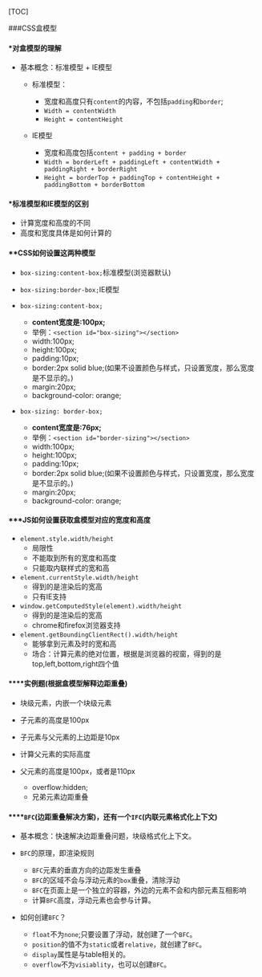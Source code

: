 [TOC]

###CSS盒模型

#### *对盒模型的理解
+ 基本概念：标准模型 + IE模型
    + 标准模型：
        + 宽度和高度只有`content`的内容，不包括`padding`和`border`;
        + `Width = contentWidth`
        + `Height = contentHeight`
        
    + IE模型
        + 宽度和高度包括`content + padding + border`
        + `Width = borderLeft + paddingLeft + contentWidth + paddingRight + borderRight`
        + `Height = borderTop + paddingTop + contentHeight + paddingBottom + borderBottom`

#### *标准模型和IE模型的区别
+ 计算宽度和高度的不同
+ 高度和宽度具体是如何计算的

#### **CSS如何设置这两种模型
+ `box-sizing:content-box;`标准模型(浏览器默认)
+ `box-sizing:border-box;`IE模型

+ `box-sizing:content-box;`
    + **content宽度是:100px;**
    + 举例：`<section id="box-sizing"></section>`
    + width:100px;
    + height:100px;
    + padding:10px;
    + border:2px solid blue;(如果不设置颜色与样式，只设置宽度，那么宽度是不显示的。)
    + margin:20px; 
    + background-color: orange;

+ `box-sizing: border-box;`
    + **content宽度是:76px;**
    + 举例：`<section id="border-sizing"></section>`
    + width:100px;
    + height:100px;
    + padding:10px;
    + border:2px solid blue;(如果不设置颜色与样式，只设置宽度，那么宽度是不显示的。)
    + margin:20px; 
    + background-color: orange;


#### ***JS如何设置获取盒模型对应的宽度和高度

+ `element.style.width/height`
    + 局限性
    + 不能取到所有的宽度和高度
    + 只能取内联样式的宽和高
+ `element.currentStyle.width/height`
    + 得到的是渲染后的宽高
    + 只有IE支持
+ `window.getComputedStyle(element).width/height`
    + 得到的是渲染后的宽高
    + chrome和firefox浏览器支持
+ `element.getBoundingClientRect().width/height`
    + 能够拿到元素及时的宽和高
    + 场合：计算元素的绝对位置，根据是浏览器的视窗，得到的是top,left,bottom,right四个值

#### ****实例题(根据盒模型解释边距重叠)
+ 块级元素，内嵌一个块级元素
+ 子元素的高度是100px
+ 子元素与父元素的上边距是10px
+ 计算父元素的实际高度

+ 父元素的高度是100px，或者是110px
    + overflow:hidden;
    + 兄弟元素边距重叠

#### ****`BFC`(边距重叠解决方案)，还有一个`IFC`(内联元素格式化上下文)

+ 基本概念：快速解决边距重叠问题，块级格式化上下文。

+ `BFC`的原理，即渲染规则
    + `BFC`元素的垂直方向的边距发生重叠
    + `BFC`的区域不会与浮动元素的`box`重叠，清除浮动
    + `BFC`在页面上是一个独立的容器，外边的元素不会和内部元素互相影响
    + 计算`BFC`高度，浮动元素也会参与计算。

+ 如何创建`BFC`？
    + `float`不为`none`;只要设置了浮动，就创建了一个`BFC`。
    + `position`的值不为`static`或者`relative`，就创建了`BFC`。
    + `display`属性是与table相关的。
    + `overflow`不为`visiablity`，也可以创建`BFC`。